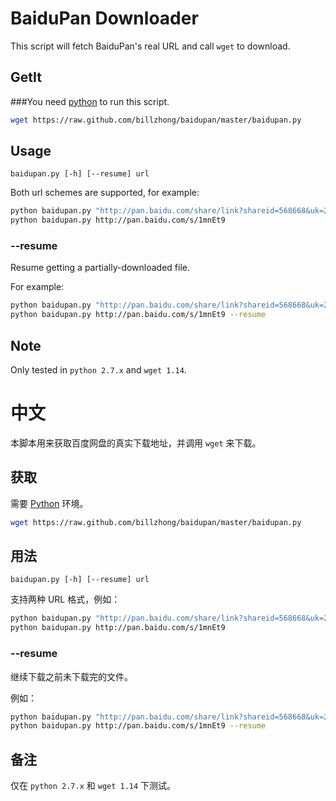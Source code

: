 BaiduPan Downloader
===================

This script will fetch BaiduPan's real URL and call `wget` to download.

GetIt
-----

###You need [python](http://www.python.org) to run this script.

```bash
wget https://raw.github.com/billzhong/baidupan/master/baidupan.py
```

Usage
-----
```
baidupan.py [-h] [--resume] url
```

Both url schemes are supported, for example:

```bash
python baidupan.py "http://pan.baidu.com/share/link?shareid=568668&uk=2987247908"
python baidupan.py http://pan.baidu.com/s/1mnEt9
```

### --resume

Resume getting a partially-downloaded file.

For example:

```bash
python baidupan.py "http://pan.baidu.com/share/link?shareid=568668&uk=2987247908" --resume
python baidupan.py http://pan.baidu.com/s/1mnEt9 --resume
```

Note
----
Only tested in `python 2.7.x` and `wget 1.14`.




中文
====

本脚本用来获取百度网盘的真实下载地址，并调用 `wget` 来下载。

获取
----

需要 [Python](http://www.python.org) 环境。

```bash
wget https://raw.github.com/billzhong/baidupan/master/baidupan.py
```

用法
----

```
baidupan.py [-h] [--resume] url
```

支持两种 URL 格式，例如：

```bash
python baidupan.py "http://pan.baidu.com/share/link?shareid=568668&uk=2987247908"
python baidupan.py http://pan.baidu.com/s/1mnEt9
```

### --resume

继续下载之前未下载完的文件。

例如：

```bash
python baidupan.py "http://pan.baidu.com/share/link?shareid=568668&uk=2987247908" --resume
python baidupan.py http://pan.baidu.com/s/1mnEt9 --resume
```

备注
----
仅在 `python 2.7.x` 和 `wget 1.14` 下测试。

